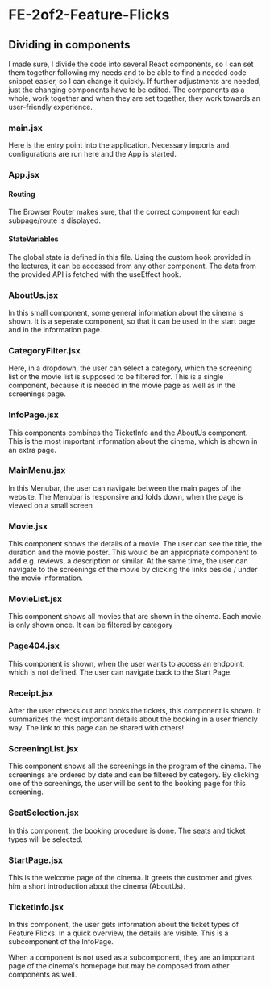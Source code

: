 # FE-2of2-Feature-Flicks

## Dividing in components
I made sure, I divide the code into several React components, so I can set them together following my needs and to be able to find a needed code snippet easier, so I can change it quickly.
If further adjustments are needed, just the changing components have to be edited.
The components as a whole, work together and when they are set together, they work towards an user-friendly experience.

### main.jsx
Here is the entry point into the application. Necessary imports and configurations are run here and the App is started.

### App.jsx
#### Routing
The Browser Router makes sure, that the correct component for each subpage/route is displayed.
#### StateVariables
The global state is defined in this file. Using the custom hook provided in the lectures, it can be accessed from any other component.
The data from the provided API is fetched with the useEffect hook.

### AboutUs.jsx
In this small component, some general information about the cinema is shown. It is a seperate component, so that it can be used in the start page and in the information page.

### CategoryFilter.jsx
Here, in a dropdown, the user can select a category, which the screening list or the movie list is supposed to be filtered for.
This is a single component, because it is needed in the movie page as well as in the screenings page.

### InfoPage.jsx
This components combines the TicketInfo and the AboutUs component. This is the most important information about the cinema, which is shown in an extra page.

### MainMenu.jsx
In this Menubar, the user can navigate between the main pages of the website. The Menubar is responsive and folds down, when the page is viewed on a small screen

### Movie.jsx
This component shows the details of a movie. The user can see the title, the duration and the movie poster. This would be an appropriate component to add e.g. reviews, a description or similar.
At the same time, the user can navigate to the screenings of the movie by clicking the links beside / under the movie information.

### MovieList.jsx
This component shows all movies that are shown in the cinema. Each movie is only shown once. It can be filtered by category

### Page404.jsx
This component is shown, when the user wants to access an endpoint, which is not defined.
The user can navigate back to the Start Page.

### Receipt.jsx
After the user checks out and books the tickets, this component is shown. It summarizes the most important details about the booking in a user friendly way.
The link to this page can be shared with others!

### ScreeningList.jsx
This component shows all the screenings in the program of the cinema. The screenings are ordered by date and can be filtered by category.
By clicking one of the screenings, the user will be sent to the booking page for this screening.

### SeatSelection.jsx
In this component, the booking procedure is done. The seats and ticket types will be selected. 

### StartPage.jsx
This is the welcome page of the cinema. It greets the customer and gives him a short introduction about the cinema (AboutUs).

### TicketInfo.jsx
In this component, the user gets information about the ticket types of Feature Flicks. In a quick overview, the details are visible.
This is a subcomponent of the InfoPage.


When a component is not used as a subcomponent, they are an important page of the cinema's homepage but may be composed from other components as well.

